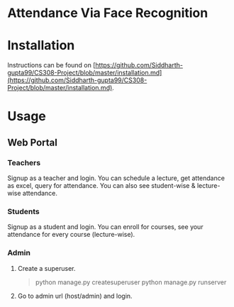 # Attendance Via Face Recognition


# Installation

Instructions can be found on [https://github.com/Siddharth-gupta99/CS308-Project/blob/master/installation.md](https://github.com/Siddharth-gupta99/CS308-Project/blob/master/installation.md).

# Usage

## Web Portal
### Teachers
Signup as a teacher and login. You can schedule a lecture, get attendance as excel, query for attendance. You can also see student-wise & lecture-wise attendance.
### Students
Signup as a student and login. You can enroll for courses, see your attendance for every course (lecture-wise).
### Admin
1. Create a superuser.
	>   python manage.py createsuperuser
	>   python manage.py runserver
2. Go to admin url (host/admin) and login.
